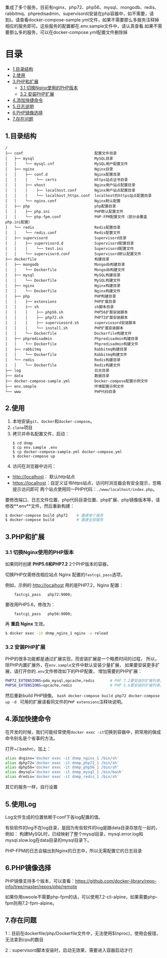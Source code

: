 集成了多个服务，目前有nginx、php72、php56、mysql、mongodb、redis、rabbitmq、phpredisadmin、supervisord(安装在php容器中，如不需要，请到)。请查看docker-compose-sample.yml文件，如果不需要那么多服务注释掉相应的服务即可。这些服务的配置都在.env.sample文件中，请认真查看.如果不需要那么多的服务，可以在docker-compose.yml配置文件删除掉

# 目录
- [1.目录结构](#1目录结构)
- [2.使用](#2使用)
- [3.PHP和扩展](#3PHP和扩展)
    - [3.1 切换Nginx使用的PHP版本](#31-切换Nginx使用的PHP版本)
    - [3.2 安装PHP扩展](#32-安装PHP扩展)
- [4.添加快捷命令](#4添加快捷命令)
- [5.日志说明](#5日志说明)
- [6.PHP镜像选择](#6PHP镜像选择)
- [7.存在问题](#7存在问题)

## 1.目录结构

```
/
├── conf                                配置文件目录
│   ├── mysql                           MySQL目录
│   │    └── mysql.cnf                  MySQL用户配置文件
│   ├── nginx                           Nginx目录
│   │    ├── conf.d                     Nginx配置目录
│   │    │    └── certs                 Https站点证书目录
│   │    ├── vhost                      Nginx用户站点配置目录
│   │    │    ├── localhost.conf        Nginx用户站点配置目录
│   │    │    └── localhost_https.conf  localhost的https站点配置目录
│   │    └── nginx.conf                 Nginx默认配置
│   ├── php                             php配置目录
│   │    ├── php.ini                    PHP默认配置文件
│   │    └── php-fpm.conf               PHP-FPM配置文件（部分会覆盖php.ini配置）
│   └── redis                           Redis配置目录
│   │    └── redis.conf                 Redis配置文件
│   ├── supervisord                     Supervisord目录
│   │    ├── supervisord.d              Supervisord配置目录
│   │    │    └── test.ini              Supervisord配置文件
│   │    └── supervisord.conf           Supervisord默认配置文件
├── dockerfile                          构建目录
│   ├── mongodb                         Mongodb构建目录
│   │    └── Dockerfile                 Mongodb构建文件
│   ├── mysql                           MySQL构建目录
│   │    └── Dockerfile                 MySQL构建文件
│   ├── nginx                           Nginx构建目录
│   │    └── Dockerfile                 Nginx构建文件
│   ├── php                             PHP构建目录
│   │    ├── extensions                 PHP扩展目录
│   │    ├── sh                         sh脚本目录
│   │    │    ├── php56.sh              PHP56扩展安装脚本
│   │    │    ├── php72.sh              PHP72扩展安装脚本
│   │    │    ├── superviosord.sh       superviosord安装脚本
│   │    │    └── install.sh            PHP扩展安装脚本
│   │    └── Dockerfile                 Dockerfile构建文件
│   ├── phpredisadmin                   Phpredisadmin构建目录
│   │    └── Dockerfile                 Phpredisadmin构建文件
│   ├── rabbitmq                        Rabbitmq构建目录
│   │    └── Dockerfile                 Rabbitmq构建文件
│   └── redis                           Redis构建目录
│   │    └── Dockerfile                 Redis构建文件
├── log                                 日志目录
├── data                                数据目录
├── docker-compose-sample.yml           Docker-compose配置示例文件
├── env.smaple                          环境配置示例文件
└── www                                 PHP代码目录
```

## 2.使用
1. 本地安装`git`、`docker`和`docker-compose`。
2. `clone`项目
3. 拷贝并命名配置文件，启动：
    ```
    $ cd dnmp
    $ cp env.sample .env
    $ cp docker-compose-sample.yml docker-compose.yml
    $ docker-compose up
    ```
4. 访问在浏览器中访问：
 - [http://localhost](http://localhost)： 默认*http*站点
 - [https://localhost](https://localhost)：自定义证书*https*站点，访问时浏览器会有安全提示，忽略提示访问即可
两个站点使用同一PHP代码：`./www/localhost/index.php`。

要修改端口、日志文件位置、php代码目录位置、php扩展、php镜像版本等，请修改**.env**文件，然后重新构建：
```bash
$ docker-compose build php72    # 重建单个服务
$ docker-compose build          # 重建全部服务

```


## 3.PHP和扩展
### 3.1 切换Nginx使用的PHP版本
如果同时创建 **PHP5.6和PHP7.2** 2个PHP版本的容器，

切换PHP仅需修改相应站点 Nginx 配置的`fastcgi_pass`选项，

例如，示例的 [http://localhost](http://localhost) 用的是PHP7.2，Nginx 配置：
```
    fastcgi_pass   php72:9000;
```
要改用PHP5.6，修改为：
```
    fastcgi_pass   php56:9000;
```
再 **重启 Nginx** 生效。
```bash
$ docker exec -it dnmp_nginx_1 nginx -s reload
```
### 3.2 安装PHP扩展
PHP的很多功能都是通过扩展实现，而安装扩展是一个略费时间的过程，
所以，除PHP内置扩展外，在`env.sample`文件中默认安装少量扩展，
如果要安装更多扩展，请打开你的`.env`文件修改如下的PHP配置，
增加需要的PHP扩展：
```bash
PHP72_EXTENSIONS=pdo_mysql,opcache,redis       # PHP 7.2要安装的扩展列表，英文逗号隔开
PHP56_EXTENSIONS=opcache,redis                 # PHP 5.6要安装的扩展列表，英文逗号隔开
```
然后重新build PHP镜像。
    ```bash
    docker-compose build php72
    docker-compose up -d
    ```
可用的扩展请看同文件的`PHP extensions`注释块说明。

## 4.添加快捷命令
在开发的时候，我们可能经常使用`docker exec -it`切换到容器中，把常用的做成命令别名是个省事的方法。

打开~/.bashrc，加上：
```bash
alias dnginx='docker exec -it dnmp_nginx_1 /bin/sh'
alias dphp72='docker exec -it dnmp_php72_1 /bin/sh'
alias dphp56='docker exec -it dnmp_php56_1 /bin/sh'
alias dmysql='docker exec -it dnmp_mysql_1 /bin/bash'
alias dredis='docker exec -it dnmp_redis_1 /bin/sh'
```
其它的服务一样，自行设置

## 5.使用Log
Log文件生成的位置依赖于conf下各log配置的值。

有些软件的log不在log目录，是因为有些软件的log是跟data目录存放在一起的，例如：
构建MySQL时，已经映射了整个mysql目录，mysql.error.log和mysql.slow.log在data目录的mysql目录下。

PHP-FPM的日志会输出到Nginx的日志中，所以无需配置它的日志目录

## 6.PHP镜像选择
PHP镜像支持多个版本，可以查看：https://github.com/docker-library/repo-info/tree/master/repos/php/remote

如果你用swoole不需要php-fpm的话，可以使用7.2-cli-alpine，如果需要php-fpm则用7.2-fpm-alpine。

## 7.存在问题
1：目前在dockerfile/php/Dockerfile文件中，无法使用$(nproc)，使用会报错，无法拿到cpu的数目

2：supervisord脚本安装时，启动无效果，需要进入容器启动才行


